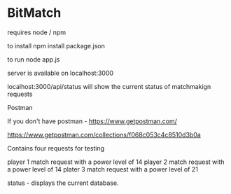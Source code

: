 # BitMatch

requires node / npm

to install npm install package.json

to run node app.js

server is available on localhost:3000

localhost:3000/api/status will show the current status of matchmakign requests

Postman 

If you don't have postman - https://www.getpostman.com/

https://www.getpostman.com/collections/f068c053c4c8510d3b0a

Contains four requests for testing 

player 1 match request with a power level of 14
player 2 match request with a power level of 14
plater 3 match request with a power level of 21

status - displays the current database.




